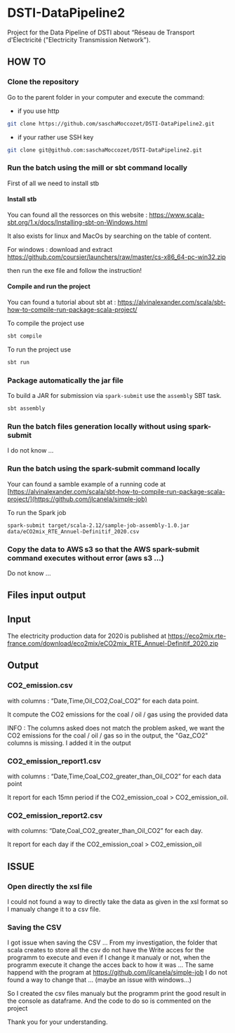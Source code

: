 # DSTI-DataPipeline2
Project for the Data Pipeline of DSTI about “Réseau de Transport d'Électricité ("Electricity Transmission Network").

## HOW TO

### Clone the repository
Go to the parent folder in your computer and execute the command:
- if you use http
```bash
git clone https://github.com/saschaMoccozet/DSTI-DataPipeline2.git
```
- if your rather use SSH key
```bash
git clone git@github.com:saschaMoccozet/DSTI-DataPipeline2.git
```
###  Run the batch using the mill or sbt command locally 
First of all we need to install stb
#### Install stb
You can found all the ressorces on this website : https://www.scala-sbt.org/1.x/docs/Installing-sbt-on-Windows.html

It also exists for linux and MacOs by searching on the table of content.

For windows : download and extract https://github.com/coursier/launchers/raw/master/cs-x86_64-pc-win32.zip

then run the exe file and follow the instruction!

#### Compile and run the project
You can found a tutorial about sbt at : https://alvinalexander.com/scala/sbt-how-to-compile-run-package-scala-project/

To compile the project use 
```bash
sbt compile
```

To run the project use 
```bash
sbt run
```

### Package automatically the jar file 
To build a JAR for submission via `spark-submit` use the `assembly` SBT task.
```bash
sbt assembly 
```

### Run the batch files generation locally without using spark-submit 
I do not know ...


### Run the batch using the spark-submit command locally 
Your can found a samble example of a running code at [https://alvinalexander.com/scala/sbt-how-to-compile-run-package-scala-project/](https://github.com/jlcanela/simple-job)

To run the Spark job
```
spark-submit target/scala-2.12/sample-job-assembly-1.0.jar data/eCO2mix_RTE_Annuel-Definitif_2020.csv
```

### Copy the data to AWS s3 so that the AWS spark-submit command executes without error (aws s3 …)
Do not know ...


## Files input output

## Input
The electricity production data for 2020 is published at https://eco2mix.rte-france.com/download/eco2mix/eCO2mix_RTE_Annuel-Definitif_2020.zip

## Output
### CO2_emission.csv
with columns : “Date,Time,Oil_CO2,Coal_CO2” for each data point.

It compute the CO2 emissions for the coal / oil / gas using the provided data

INFO : The columns asked does not match the problem asked, we want the CO2 emissions for the coal / oil / gas so in the output, the "Gaz_CO2" columns is missing. I added it in the output

### CO2_emission_report1.csv 
with columns : “Date,Time,Coal_CO2_greater_than_Oil_CO2” for each data point

It report for each 15mn period if the CO2_emission_coal > CO2_emission_oil.

### CO2_emission_report2.csv
with columns: “Date,Coal_CO2_greater_than_Oil_CO2” for each day.

It report for each day if the CO2_emission_coal > CO2_emission_oil

## ISSUE
### Open directly the xsl file 
I could not found a way to directly take the data as given in the xsl format so I manualy change it to a csv file.

### Saving the CSV
I got issue when saving the CSV ... 
From my investigation, the folder that scala creates to store all the csv do not have the Write acces for the programm to execute and even if I change it manualy or not, when the programm execute it change the acces back to how it was ... The same happend with the program at https://github.com/jlcanela/simple-job
I do not found a way to change that ... (maybe an issue with windows...)

So I created the csv files manualy but the programm print the good result in the console as dataframe.
And the code to do so is commented on the project

Thank you for your understanding.

